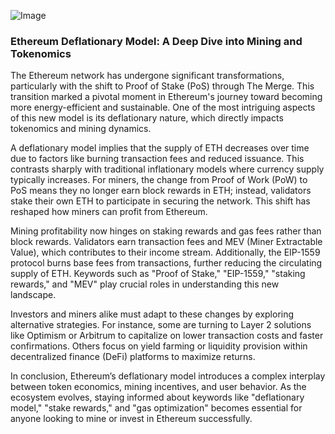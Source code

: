 
![Image](https://github.com/user-attachments/assets/31692037-0104-4703-abd1-696b6a7dd41b)
### Ethereum Deflationary Model: A Deep Dive into Mining and Tokenomics

The Ethereum network has undergone significant transformations, particularly with the shift to Proof of Stake (PoS) through The Merge. This transition marked a pivotal moment in Ethereum's journey toward becoming more energy-efficient and sustainable. One of the most intriguing aspects of this new model is its deflationary nature, which directly impacts tokenomics and mining dynamics.

A deflationary model implies that the supply of ETH decreases over time due to factors like burning transaction fees and reduced issuance. This contrasts sharply with traditional inflationary models where currency supply typically increases. For miners, the change from Proof of Work (PoW) to PoS means they no longer earn block rewards in ETH; instead, validators stake their own ETH to participate in securing the network. This shift has reshaped how miners can profit from Ethereum.

Mining profitability now hinges on staking rewards and gas fees rather than block rewards. Validators earn transaction fees and MEV (Miner Extractable Value), which contributes to their income stream. Additionally, the EIP-1559 protocol burns base fees from transactions, further reducing the circulating supply of ETH. Keywords such as "Proof of Stake," "EIP-1559," "staking rewards," and "MEV" play crucial roles in understanding this new landscape.

Investors and miners alike must adapt to these changes by exploring alternative strategies. For instance, some are turning to Layer 2 solutions like Optimism or Arbitrum to capitalize on lower transaction costs and faster confirmations. Others focus on yield farming or liquidity provision within decentralized finance (DeFi) platforms to maximize returns.

In conclusion, Ethereum’s deflationary model introduces a complex interplay between token economics, mining incentives, and user behavior. As the ecosystem evolves, staying informed about keywords like "deflationary model," "stake rewards," and "gas optimization" becomes essential for anyone looking to mine or invest in Ethereum successfully.
